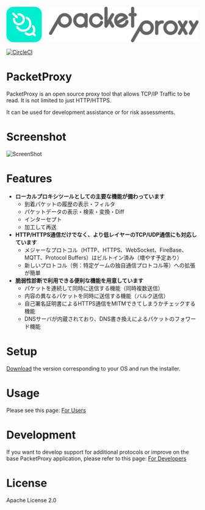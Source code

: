 ![PacketProxy](./assets/images/packetproxy.png)

[![CircleCI](https://circleci.com/gh/DeNA/PacketProxy/tree/master.svg?style=svg)](https://circleci.com/gh/DeNA/PacketProxy/tree/master)

# PacketProxy

PacketProxy is an open source proxy tool that allows TCP/IP Traffic to be read. It is not limited to just HTTP/HTTPS.

It can be used for development assistance or for risk assessments.
 
# Screenshot

![ScreenShot](./assets/images/screenshot.gif)
 
# Features
 
- **ローカルプロキシツールとしての主要な機能が備わっています**
  - 到着パケットの履歴の表示・フィルタ
  - パケットデータの表示・検索・変換・Diff
  - インターセプト
  - 加工して再送
- **HTTP/HTTPS通信だけでなく、より低レイヤーのTCP/UDP通信にも対応しています**
  - メジャーなプロトコル（HTTP、HTTPS、WebSocket、FireBase、MQTT、Protocol Buffers）はビルトイン済み（増やす予定あり）
  - 新しいプロトコル（例：特定ゲームの独自通信プロトコル等）への拡張が簡単
- **脆弱性診断で利用できる便利な機能を用意しています**
  - パケットを連続して同時に送信する機能（同時複数送信）
  - 内容の異なるパケットを同時に送信する機能（バルク送信）
  - 自己署名証明書によるHTTPS通信をMITMできてしまうかチェックする機能
  - DNSサーバが内蔵されており、DNS書き換えによるパケットのフォワード機能

# Setup
  
[Download](https://github.com/DeNA/PacketProxy/releases) the version corresponding to your OS and run the installer. 

# Usage

Please see this page: [For Users](https://github.com/DeNA/PacketProxy/wiki/%E4%BD%BF%E3%81%A3%E3%81%A6%E3%81%BF%E3%82%8B)
 
# Development

If you want to develop support for additional protocols or improve on the base PacketProxy application, please refer to this page:
[For Developers](https://github.com/DeNA/PacketProxy/wiki/%E9%96%8B%E7%99%BA%E3%81%99%E3%82%8B)

 
# License

Apache License 2.0

